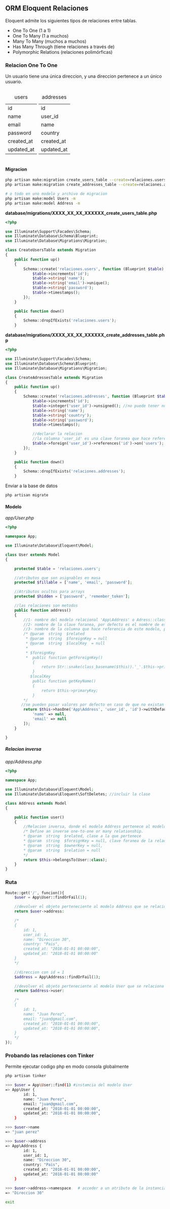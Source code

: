 ## ORM Eloquent Relaciones
Eloquent admite los siguientes tipos de relaciones entre tablas.

- One To One  (1 a 1)
- One To Many (1 a muchos)
- Many To Many (muchos a muchos)
- Has Many Through (tiene relaciones a través de)
- Polymorphic Relations (relaciones polimórficas)


### Relacion One To One
Un usuario tiene una única direccion, y una direccion pertenece a un único usuario.

<table style="width:20%; display: inline-block;">
    <caption>users</caption>
    <tr><td>id</td></tr>
    <tr><td>name</td></tr>
    <tr><td>email</td></tr>
    <tr><td>password</td></tr>
    <tr><td>created_at</td></tr>
    <tr><td>updated_at</td></tr>
</table>

<table style="width:20%; display: inline-block;">
    <caption>addresses</caption>
    <tr><td>id</td></tr>
    <tr><td>user_id</td></tr>
    <tr><td>name</td></tr>
    <tr><td>country</td></tr>
    <tr><td>created_at</td></tr>
    <tr><td>updated_at</td></tr>
</table>


#### Migracion
```sh
php artisan make:migration create_users_table --create=relaciones.users
php artisan make:migration create_addresses_table --create=relaciones.addresses

# o todo en uno modelo y archivo de migracion
php artisan make:model Users -m
php artisan make:model Address -m
```

**database/migrations/XXXX_XX_XX_XXXXXX_create_users_table.php**
```php
<?php

use Illuminate\Support\Facades\Schema;
use Illuminate\Database\Schema\Blueprint;
use Illuminate\Database\Migrations\Migration;

class CreateUsersTable extends Migration
{
    public function up()
    {
        Schema::create('relaciones.users', function (Blueprint $table) {
            $table->increments('id');
            $table->string('name');
            $table->string('email')->unique();
            $table->string('password');
            $table->timestamps();
        });
    }

    public function down()
    {
        Schema::dropIfExists('relaciones.users');
    }
```

**database/migrations/XXXX_XX_XX_XXXXXX_create_addresses_table.php**
```php
<?php

use Illuminate\Support\Facades\Schema;
use Illuminate\Database\Schema\Blueprint;
use Illuminate\Database\Migrations\Migration;

class CreateAdressesTable extends Migration
{
    public function up()
    {
        Schema::create('relaciones.addresses', function (Blueprint $table) {
            $table->increments('id');
            $table->integer('user_id')->unsigned(); //no puede tener numeros negativos
            $table->string('name');
            $table->string('country');
            $table->string('password');
            $table->timestamps();

            //declarar la relacion
            //la columna 'user_id' es una clave foranea que hace referencia a la clave 'id' de la tabla 'users'
            $table->foreign('user_id')->references('id')->on('users');
        });
    }

    public function down()
    {
        Schema::dropIfExists('relaciones.addresses');
    }
```

Enviar a la base de datos
```sh
php artisan migrate
```


#### Modelo 
_app/User.php_
```php
<?php

namespace App;

use Illuminate\Database\Eloquent\Model;

class User extends Model
{

    protected $table = 'relaciones.users';

    //atributos que son asignables en masa
    protected $fillable = ['name', 'email', 'password'];

    //Atributos ocultos para arrays
    protected $hidden = ['password', 'remember_token'];

    //las relaciones son metodos
    public function address()
    {
        //1- nombre del modelo relacional 'App\Address' o Adress::class
        //2- nombre de la clave foranea, por defecto es el nombre de este modelo en minuscula 'user' seguido de guion bajo '_' y 'id' -> user_id
        //3- nombre de la columna que hace referencia de este modelo, por defecto es 'id'
        /* @param  string  $related
         * @param  string  $foreignKey = null
         * @param  string  $localKey  = null
         *
         * $foreignKey
         *  public function getForeignKey()
            {
                return Str::snake(class_basename($this)).'_'.$this->primaryKey;
            }
           $localKey
            public function getKeyName()
            {
                return $this->primaryKey;
            }
        */
       //se pueden pasar valores por defecto en caso de que no existan valores para la relacion, y no genere error
        return $this->hasOne('App\Address', 'user_id', 'id')->withDefault([
            'name' => null,
            'email' => null
        ]);
    }

}
```

##### Relacion inversa
_app/Address.php_
```php
<?php

namespace App;

use Illuminate\Database\Eloquent\Model;
use Illuminate\Database\Eloquent\SoftDeletes; //incluir la clase

class Address extends Model
{

    public function user()
    {
        //Relacion inversa, donde el modelo Address pertenece al modelo User
        /* Define an inverse one-to-one or many relationship.
        * @param  string  $related, clase a la que pertenece
        * @param  string  $foreignKey = null, clave foranea de la relacion
        * @param  string  $ownerKey = null, 
        * @param  string  $relation = null
        */
        return $this->belongsTo(User::class);
    }
}
```

### Ruta

```php
Route::get('/', funcion(){
    $user = App\User::findOrFail(1);

    //devolver el objeto perteneciente al modelo Address que se relaciona con el modelo User con id = 1
    return $user->address:

    /*
    {
        id: 1,
        user_id: 1,
        name: "Direccion 30",
        country: "Pais",
        created_at: "2018-01-01 00:00:00",
        updated_at: "2018-01-01 00:00:00"     
    }
    */

    //direccion con id = 1
    $address = App\Address::findOrFail(1);

    //devolver el objeto perteneciente al modelo User que se relaciona con el modelo Address con id = 1
    return $address->user:

    /*
    {
        id: 1,
        name: "Juan Perez",
        email: "juan@gmail.com",
        created_at: "2018-01-01 00:00:00",
        updated_at: "2018-01-01 00:00:00",
    }
    */
});
```


### Probando las relaciones con Tinker
Permite ejecutar codigo php en modo consola globalmente
```sh
php artisan tinker

>>> $user = App\User::find(1) #instamcia del modelo User
=> App\User {
        id: 1,
        name: "Juan Perez",
        email: "juan@gmail.com",
        created_at: "2018-01-01 00:00:00",
        updated_at: "2018-01-01 00:00:00",
    }

>>> $user->name
=> "juan perez"

>>> $user->address
=> App\Address {
        id: 1,
        user_id: 1,
        name: "Direccion 30",
        country: "Pais",
        created_at: "2018-01-01 00:00:00",
        updated_at: "2018-01-01 00:00:00"     
    }

>>> $user->address->namespace   # acceder a un atributo de la instancia Address
=> "Direccion 30"

exit
```

